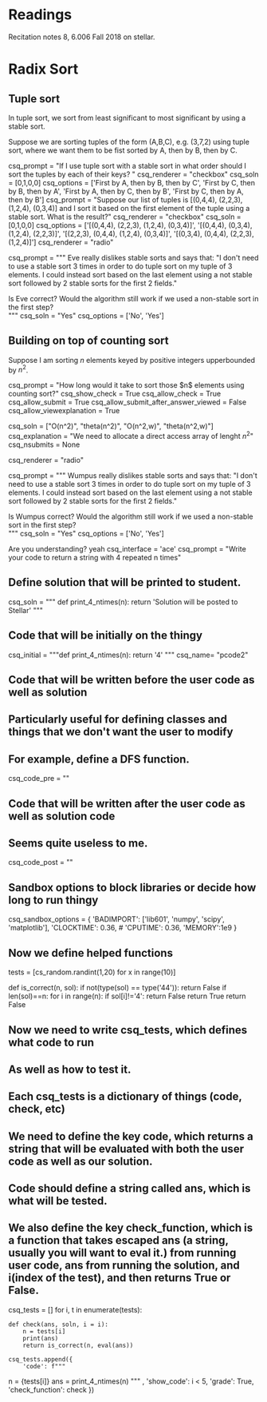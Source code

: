 # Readings 
Recitation notes 8, 6.006 Fall 2018 on stellar.


# Radix Sort

## Tuple sort

In tuple sort, we sort from least significant to most significant by using a stable sort.

Suppose we are sorting tuples of the form (A,B,C), e.g. (3,7,2) using tuple sort, where we want them to be fist sorted by A, then by B, then by C. 


<question multiplechoice>
csq_prompt = "If I use tuple sort with a stable sort in what order should I sort the tuples by each of their keys? "
csq_renderer = "checkbox"
csq_soln = [0,1,0,0]
csq_options =  ['First by A, then by B, then by C',
'First by C, then by B, then by A',
'First by A, then by C, then by B',
'First by C, then by A, then by B']
</question>

<question multiplechoice>
csq_prompt = "Suppose our list of tuples is [(0,4,4), (2,2,3), (1,2,4), (0,3,4)] and I sort it based on the first element of the tuple using a stable sort. What is the result?"
csq_renderer = "checkbox"
csq_soln = [0,1,0,0]
csq_options =  ['[(0,4,4), (2,2,3), (1,2,4), (0,3,4)]',
'[(0,4,4),  (0,3,4), (1,2,4),  (2,2,3)]',
'[(2,2,3), (0,4,4), (1,2,4), (0,3,4)]',
'[(0,3,4), (0,4,4), (2,2,3), (1,2,4)]']
</question>


<question multiplechoice>
csq_renderer = "radio"

csq_prompt = """
Eve really dislikes stable sorts and says that: "I don't need to use a stable sort 3 times in order to do tuple sort on my tuple of 3 elements. I could instead sort based on the last element using a not stable sort followed by 2 stable sorts for the first 2 fields."

Is Eve correct? Would the algorithm still work if we used a non-stable sort in the first step?   
"""
csq_soln = "Yes"
csq_options =  ['No',
'Yes']
</question>

## Building on top of counting sort 

Suppose I am sorting $n$ elements keyed by positive integers upperbounded by $n^2$.

<question expression>
csq_prompt = "How long would it take to sort those $n$ elements using counting sort?"
csq_show_check = True
csq_allow_check = True
csq_allow_submit = True
csq_allow_submit_after_answer_viewed = False
csq_allow_viewexplanation = True

csq_soln = ["O(n^2)", "theta(n^2)", "O(n^2,w)", "theta(n^2,w)"]
csq_explanation = "We need to allocate a direct access array of lenght $n^2$"
csq_nsubmits = None
</question>

<question multiplechoice>
csq_renderer = "radio"

csq_prompt = """
Wumpus really dislikes stable sorts and says that: "I don't need to use a stable sort 3 times in order to do tuple sort on my tuple of 3 elements. I could instead sort based on the last element using a not stable sort followed by 2 stable sorts for the first 2 fields."

Is Wumpus correct? Would the algorithm still work if we used a non-stable sort in the first step?   
"""
csq_soln = "Yes"
csq_options =  ['No',
'Yes']
</question>

<checkyourself>
Are you understanding?
<showhide>
yeah
</showhide>
</checkyourself>



<question pythoncode>
csq_interface = 'ace'
csq_prompt = "Write your code to return a string with 4 repeated n times"

## Define solution that will be printed to student.
csq_soln = """
def print_4_ntimes(n): 
    return 'Solution will be posted to Stellar'
"""

## Code that will be initially on the thingy
csq_initial = """def print_4_ntimes(n): 
    return '4'
"""
csq_name= "pcode2"

## Code that will be written before the user code as well as solution
## Particularly useful for defining classes and things that we don't want the user to modify
## For example, define a DFS function.
csq_code_pre = ""


## Code that will be written after the user code as well as solution code
## Seems quite useless to me.
csq_code_post = ""



## Sandbox options to block libraries or decide how long to run thingy
csq_sandbox_options = {
    'BADIMPORT': ['lib601', 'numpy', 'scipy', 'matplotlib'], 
    'CLOCKTIME': 0.36, 
    # 'CPUTIME': 0.36, 
    'MEMORY':1e9
}


## Now we define helped functions
tests = [cs_random.randint(1,20) for x in range(10)]

def is_correct(n, sol):
    if not(type(sol) == type('44')):
       return False
    if len(sol)==n:
        for i in range(n):
           if sol[i]!='4':
               return False
        return True
    return False

## Now we need to write csq_tests, which defines what code to run
## As well as how to test it. 
## Each csq_tests is a dictionary of things (code, check, etc)

## We need to define the key code, which returns a string that will be evaluated with both the user code as well as our solution.
## Code should define a string called ans, which is what will be tested.

## We also define the key check_function, which is a function that takes escaped ans (a string, usually you will want to eval it.) from running user code, ans from running the solution, and i(index of the test), and then returns True or False.

csq_tests = []
for i, t in enumerate(tests):

    def check(ans, soln, i = i):
        n = tests[i]
        print(ans)
        return is_correct(n, eval(ans))
        
    csq_tests.append({
        'code': f"""
n = {tests[i]}
ans = print_4_ntimes(n)
""" ,
        'show_code': i < 5,
        'grade': True,
        'check_function': check
    })

</question> 

